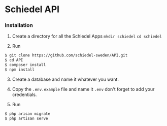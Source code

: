 # Schiedel API

### Installation
1. Create a directory for all the Schiedel Apps `mkdir schiedel` `cd schiedel`

2. Run
``` BASH
$ git clone https://github.com/schiedel-sweden/API.git
$ cd API
$ composer install
$ npm install
```

3. Create a database and name it whatever you want.

4. Copy the `.env.example` file and name it `.env` don't forget to add your credentials.

5. Run
``` BASH
$ php arisan migrate
$ php artisan serve
```
